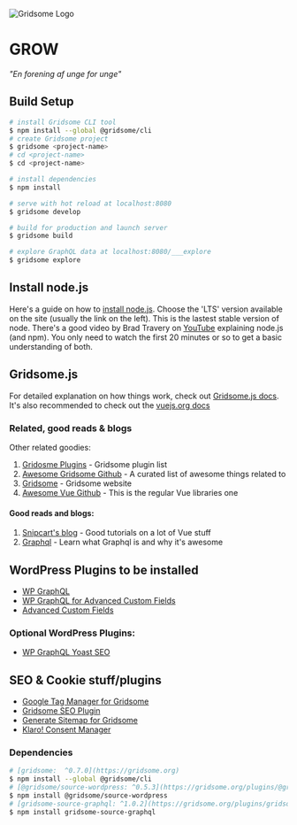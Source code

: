 ![Gridsome Logo](https://wp.grow.dk/wp-content/uploads/2021/06/Full-Teal-on-white-1000x1000-1-e1622617570618.png)
# GROW
*"En forening af unge for unge"*

## Build Setup
```bash
# install Gridsome CLI tool
$ npm install --global @gridsome/cli
# create Gridsome project
$ gridsome <project-name>
# cd <project-name>
$ cd <project-name>

# install dependencies
$ npm install

# serve with hot reload at localhost:8080
$ gridsome develop

# build for production and launch server
$ gridsome build

# explore GraphQL data at localhost:8080/___explore
$ gridsome explore
```

## Install node.js
Here's a guide on how to [install node.js](https://nodejs.org/en/). Choose the 'LTS' version available on the site (usually the link on the left). This is the lastest stable version of node. There's a good video by Brad Travery on [YouTube](https://www.youtube.com/watch?v=fBNz5xF-Kx4&t) explaining node.js (and npm). You only need to watch the first 20 minutes or so to get a basic understanding of both.

## Gridsome.js
For detailed explanation on how things work, check out [Gridsome.js docs](https://gridsome.org/docs/).
It's also recommended to check out the [vuejs.org docs](https://vuejs.org)

### Related, good reads & blogs
Other related goodies:
1. [Gridosme Plugins](https://gridsome.org/plugins/) - Gridsome plugin list
2. [Awesome Gridsome Github](https://github.com/lokecarlsson/awesome-gridsome) - A curated list of awesome things related to 
3. [Gridsome](https://gridsome.org/) - Gridsome website
4. [Awesome Vue Github](https://github.com/vuejs/awesome-vue) - This is the regular Vue libraries one

#### Good reads and blogs:
1. [Snipcart's blog](https://snipcart.com/blog) - Good tutorials on a lot of Vue stuff
2. [Graphql](https://graphql.org/) - Learn what Graphql is and why it's awesome

## WordPress Plugins to be installed
 - [WP GraphQL](https://wordpress.org/plugins/wp-graphql/) 
 - [WP GraphQL for Advanced Custom Fields](https://wpgraphql.com/acf)
 - [Advanced Custom Fields](https://wordpress.org/plugins/advanced-custom-fields/)

### Optional WordPress Plugins:
- [WP GraphQL Yoast SEO](https://wordpress.org/plugins/add-wpgraphql-seo/)

## SEO & Cookie stuff/plugins
- [Google Tag Manager for Gridsome](https://gridsome.org/plugins/gridsome-plugin-gtm)
- [Gridsome SEO Plugin](https://gridsome.org/plugins/gridsome-plugin-seo)
- [Generate Sitemap for Gridsome](https://gridsome.org/plugins/@gridsome/plugin-sitemap)
- [Klaro! Consent Manager](https://gridsome.org/plugins/klaro-gridsome)

### Dependencies
```bash
# [gridsome:  ^0.7.0](https://gridsome.org)
$ npm install --global @gridsome/cli
# [@gridsome/source-wordpress: ^0.5.3](https://gridsome.org/plugins/@gridsome/source-wordpress)
$ npm install @gridsome/source-wordpress
# [gridsome-source-graphql: ^1.0.2](https://gridsome.org/plugins/gridsome-source-graphql)
$ npm install gridsome-source-graphql
```
